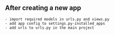 ## After creating a new app
    - import required models in urls.py and views.py
    - add app config to settings.py-installed_apps
    - add urls to urls.py in the main project
